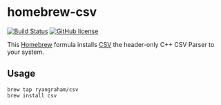 # homebrew-csv

[![Build Status](https://travis-ci.org/ryangraham/homebrew-csv.svg?branch=master)](https://travis-ci.org/ryangraham/homebrew-csv)
[![GitHub license](https://img.shields.io/badge/license-MIT-blue.svg)](https://raw.githubusercontent.com/ryangraham/homebrew-csv/master/LICENSE)

This [Homebrew](http://brew.sh) formula installs [CSV](https://github.com/ryangraham/csv) the header-only C++ CSV Parser to your system.

## Usage

```
brew tap ryangraham/csv
brew install csv
```
